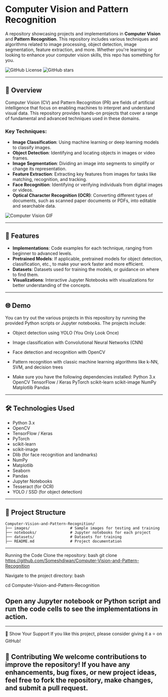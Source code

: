 # Computer Vision and Pattern Recognition

A repository showcasing projects and implementations in **Computer Vision** and **Pattern Recognition**. This repository includes various techniques and algorithms related to image processing, object detection, image segmentation, feature extraction, and more. Whether you're learning or looking to enhance your computer vision skills, this repo has something for you.

![GitHub License](https://img.shields.io/github/license/Someshdiwan/Computer-Vision-and-Pattern-Recognition)
![GitHub stars](https://img.shields.io/github/stars/Someshdiwan/Computer-Vision-and-Pattern-Recognition)

---

## 🚀 Overview

Computer Vision (CV) and Pattern Recognition (PR) are fields of artificial intelligence that focus on enabling machines to interpret and understand visual data. 
This repository provides hands-on projects that cover a range of fundamental and advanced techniques used in these domains.

### Key Techniques:

- **Image Classification**: Using machine learning or deep learning models to classify images.
- **Object Detection**: Identifying and locating objects in images or video frames.
- **Image Segmentation**: Dividing an image into segments to simplify or change its representation.
- **Feature Extraction**: Extracting key features from images for tasks like matching, recognition, and tracking.
- **Face Recognition**: Identifying or verifying individuals from digital images or videos.
- **Optical Character Recognition (OCR)**: Converting different types of documents, such as scanned paper documents or PDFs, into editable and searchable data.

![Computer Vision GIF](https://media4.giphy.com/media/cuo04RbNbCFjy/giphy-downsized.gif)

---

## 🔧 Features

- **Implementations**: Code examples for each technique, ranging from beginner to advanced levels.
- **Pretrained Models**: If applicable, pretrained models for object detection, classification, etc., to make your work faster and more efficient.
- **Datasets**: Datasets used for training the models, or guidance on where to find them.
- **Visualizations**: Interactive Jupyter Notebooks with visualizations for better understanding of the concepts.

---

## 🌐 Demo

You can try out the various projects in this repository by running the provided Python scripts or Jupyter notebooks. The projects include:
- Object detection using YOLO (You Only Look Once)
- Image classification with Convolutional Neural Networks (CNN)
- Face detection and recognition with OpenCV
- Pattern recognition with classic machine learning algorithms like k-NN, SVM, and decision trees
  
- Make sure you have the following dependencies installed:
Python 3.x
OpenCV
TensorFlow / Keras
PyTorch
scikit-learn
scikit-image
NumPy
Matplotlib
Pandas

---

## 🛠️ Technologies Used

- Python 3.x
- OpenCV  
- TensorFlow / Keras  
- PyTorch  
- scikit-learn  
- scikit-image  
- Dlib (for face recognition and landmarks)
- NumPy  
- Matplotlib  
- Seaborn  
- Pandas  
- Jupyter Notebooks  
- Tesseract (for OCR)
- YOLO / SSD (for object detection)

---

## 📂 Project Structure

```plaintext
Computer-Vision-and-Pattern-Recognition/
├── images/                  # Sample images for testing and training
├── notebooks/               # Jupyter notebooks for each project
├── datasets/                # Datasets for training
├── README.md                # Project documentation
```
---
Running the Code
Clone the repository:
bash
git clone https://github.com/Someshdiwan/Computer-Vision-and-Pattern-Recognition

Navigate to the project directory:
bash

cd Computer-Vision-and-Pattern-Recognition

Open any Jupyter notebook or Python script and run the code cells to see the implementations in action.
---
---
🌟 Show Your Support
If you like this project, please consider giving it a ⭐ on GitHub!

🤝 Contributing
We welcome contributions to improve the repository! If you have any enhancements, bug fixes, or new project ideas, feel free to fork the repository, make changes, and submit a pull request.
---
